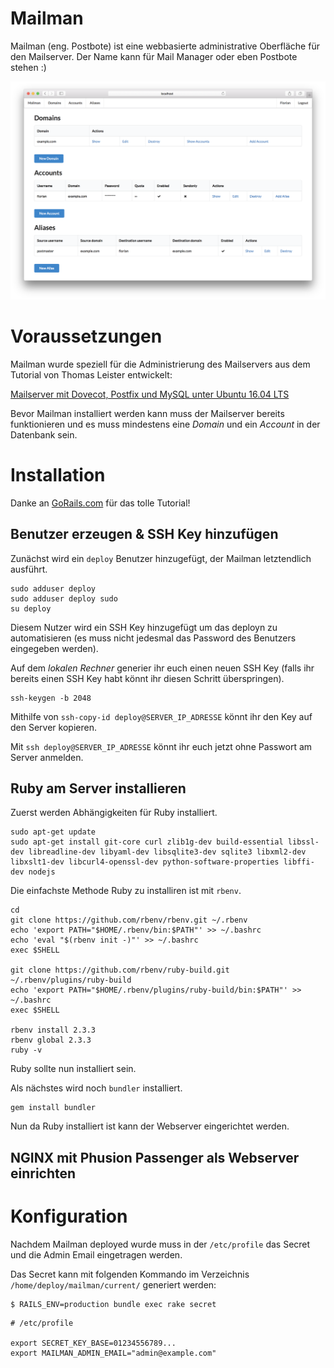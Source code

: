 # Mailman

Mailman (eng. Postbote) ist eine webbasierte administrative Oberfläche für den Mailserver. Der Name kann für Mail Manager oder eben Postbote stehen :)

![Mailman Screenshot](screenshots/mailman.png)

# Voraussetzungen

Mailman wurde speziell für die Administrierung des Mailservers aus dem Tutorial von Thomas Leister entwickelt:

[Mailserver mit Dovecot, Postfix und MySQL unter Ubuntu 16.04 LTS](https://thomas-leister.de/sicherer-mailserver-dovecot-postfix-virtuellen-benutzern-mysql-ubuntu-server-xenial/)

Bevor Mailman installiert werden kann muss der Mailserver bereits funktionieren und es muss mindestens eine *Domain* und ein *Account* in der Datenbank sein.

# Installation

Danke an [GoRails.com](https://gorails.com/deploy/ubuntu/16.04) für das tolle Tutorial!

## Benutzer erzeugen & SSH Key hinzufügen

Zunächst wird ein `deploy` Benutzer hinzugefügt, der Mailman letztendlich ausführt.

```
sudo adduser deploy
sudo adduser deploy sudo
su deploy
```

Diesem Nutzer wird ein SSH Key hinzugefügt um das deployn zu automatisieren (es muss nicht jedesmal das Password des Benutzers eingegeben werden).

Auf dem *lokalen Rechner* generier ihr euch einen neuen SSH Key (falls ihr bereits einen SSH Key habt könnt ihr diesen Schritt überspringen).

```
ssh-keygen -b 2048
```

Mithilfe von `ssh-copy-id deploy@SERVER_IP_ADRESSE` könnt ihr den Key auf den Server kopieren.

Mit `ssh deploy@SERVER_IP_ADRESSE` könnt ihr euch jetzt ohne Passwort am Server anmelden.

## Ruby am Server installieren

Zuerst werden Abhängigkeiten für Ruby installiert.

```
sudo apt-get update
sudo apt-get install git-core curl zlib1g-dev build-essential libssl-dev libreadline-dev libyaml-dev libsqlite3-dev sqlite3 libxml2-dev libxslt1-dev libcurl4-openssl-dev python-software-properties libffi-dev nodejs
```

Die einfachste Methode Ruby zu installiren ist mit `rbenv`.

```
cd
git clone https://github.com/rbenv/rbenv.git ~/.rbenv
echo 'export PATH="$HOME/.rbenv/bin:$PATH"' >> ~/.bashrc
echo 'eval "$(rbenv init -)"' >> ~/.bashrc
exec $SHELL

git clone https://github.com/rbenv/ruby-build.git ~/.rbenv/plugins/ruby-build
echo 'export PATH="$HOME/.rbenv/plugins/ruby-build/bin:$PATH"' >> ~/.bashrc
exec $SHELL

rbenv install 2.3.3
rbenv global 2.3.3
ruby -v
```

Ruby sollte nun installiert sein.

Als nächstes wird noch `bundler` installiert.

```
gem install bundler
```

Nun da Ruby installiert ist kann der Webserver eingerichtet werden.

## NGINX mit Phusion Passenger als Webserver einrichten



# Konfiguration

Nachdem Mailman deployed wurde muss in der `/etc/profile` das Secret und die Admin Email eingetragen werden.

Das Secret kann mit folgenden Kommando im Verzeichnis `/home/deploy/mailman/current/` generiert werden:

```
$ RAILS_ENV=production bundle exec rake secret
```

```
# /etc/profile

export SECRET_KEY_BASE=01234556789...
export MAILMAN_ADMIN_EMAIL="admin@example.com"
```
